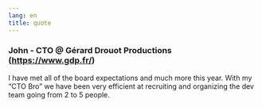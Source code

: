 ```yaml
---
lang: en
title: quote
---
```

### John - CTO @ Gérard Drouot Productions (https://www.gdp.fr/)

I have met all of the board expectations and much more this year. With my “CTO Bro” we have been very efficient at recruiting and organizing the dev team going from 2 to 5 people.
